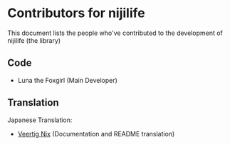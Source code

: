 # Contributors for nijilife
This document lists the people who've contributed to the development of nijilife (the library)

## Code
 - Luna the Foxgirl (Main Developer)

## Translation
Japanese Translation:
 - [Veertig Nix](https://twitter.com/40Nix) (Documentation and README translation)